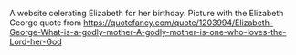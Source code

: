 A website celerating Elizabeth for her birthday.
Picture with the Elizabeth George quote from https://quotefancy.com/quote/1203994/Elizabeth-George-What-is-a-godly-mother-A-godly-mother-is-one-who-loves-the-Lord-her-God
